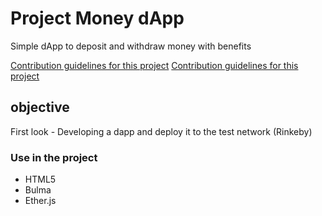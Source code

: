 # Project Money dApp

Simple dApp to deposit and withdraw money with benefits

[Contribution guidelines for this project](img/console.png)
[Contribution guidelines for this project](img/money-dapp.png)

## objective

First look -  Developing a dapp and deploy it to the test network (Rinkeby)

### Use in the project

- HTML5
- Bulma
- Ether.js
